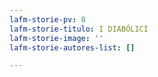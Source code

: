 ```yaml
---
lafm-storie-pv: 8
lafm-storie-titulo: I DIABÓLICI
lafm-storie-image: ''
lafm-storie-autores-list: []

---
```

